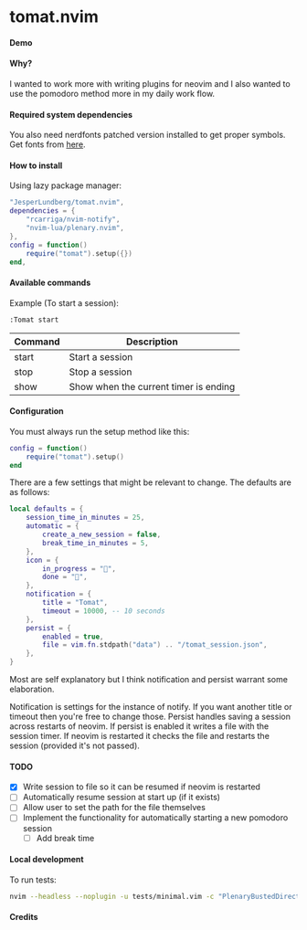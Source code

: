 # tomat.nvim

#### Demo

#### Why?

I wanted to work more with writing plugins for neovim and I also wanted to use the pomodoro method more in my daily work flow.

#### Required system dependencies

You also need nerdfonts patched version installed to get proper symbols.
Get fonts from [here](https://github.com/ryanoasis/nerd-fonts).

#### How to install

Using lazy package manager:

```lua
"JesperLundberg/tomat.nvim",
dependencies = {
    "rcarriga/nvim-notify",
    "nvim-lua/plenary.nvim",
},
config = function()
    require("tomat").setup({})
end,
```

#### Available commands

Example (To start a session):

```
:Tomat start
```

| Command | Description                           |
| ------- | ------------------------------------- |
| start   | Start a session                       |
| stop    | Stop a session                        |
| show    | Show when the current timer is ending |

#### Configuration

You must always run the setup method like this:

```lua
config = function()
	require("tomat").setup()
end
```

There are a few settings that might be relevant to change. The defaults are as follows:

```lua
local defaults = {
	session_time_in_minutes = 25,
	automatic = {
		create_a_new_session = false,
		break_time_in_minutes = 5,
	},
	icon = {
		in_progress = "",
		done = "",
	},
	notification = {
		title = "Tomat",
		timeout = 10000, -- 10 seconds
	},
	persist = {
		enabled = true,
		file = vim.fn.stdpath("data") .. "/tomat_session.json",
	},
}
```

Most are self explanatory but I think notification and persist warrant some elaboration.

Notification is settings for the instance of notify. If you want another title or timeout then you're free to change those.
Persist handles saving a session across restarts of neovim. If persist is enabled it writes a file with the session timer. If neovim is restarted it checks the file and restarts the session (provided it's not passed).

#### TODO

- [x] Write session to file so it can be resumed if neovim is restarted
- [ ] Automatically resume session at start up (if it exists)
- [ ] Allow user to set the path for the file themselves
- [ ] Implement the functionality for automatically starting a new pomodoro session
  - [ ] Add break time

#### Local development

To run tests:

```bash
nvim --headless --noplugin -u tests/minimal.vim -c "PlenaryBustedDirectory tests/ {minimal_init = 'tests/minimal.vim'}"
```

#### Credits

